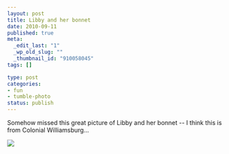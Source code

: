```yaml
--- 
layout: post
title: Libby and her bonnet
date: 2010-09-11
published: true
meta: 
  _edit_last: "1"
  _wp_old_slug: ""
  _thumbnail_id: "910058045"
tags: []

type: post
categories: 
- fun
- tumble-photo
status: publish
---
```

Somehow missed this great picture of Libby and her bonnet -- I think this is from Colonial Williamsburg...

[![](http://liblab.net/andyeick/files/2010/09/2010-07-31-at-11-31-04-200x300.jpg)](http://liblab.net/andyeick/blog/2010/09/11/libby-and-her-bonnet/2010-07-31-at-11-31-04-2/)
